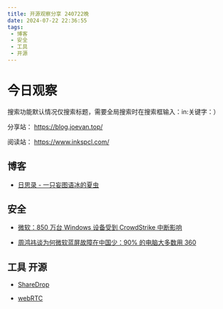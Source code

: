 ```yaml
---
title: 开源观察分享 240722晚
date: 2024-07-22 22:36:55
tags:
 - 博客
 - 安全
 - 工具
 - 开源
---
```

# 今日观察

搜索功能默认情况仅搜索标题，需要全局搜索时在搜索框输入：in:关键字：）

分享站： https://blog.joevan.top/

阅读站： https://www.inkspcl.com/

## 博客

- [日思录 - 一只妄图语冰的夏虫](http://www.tubring.cn/)

## 安全

- [微软：850 万台 Windows 设备受到 CrowdStrike 中断影响](https://www.oschina.net/news/303145/8-5m-windows-devices-crowdstrike-outage)

- [周鸿祎谈为何微软蓝屏故障在中国少：90% 的电脑大多数用 360](https://www.oschina.net/news/303143)

## 工具 开源

- [ShareDrop](https://www.sharedrop.io/)

- [webRTC](https://im.iamtsm.cn)
